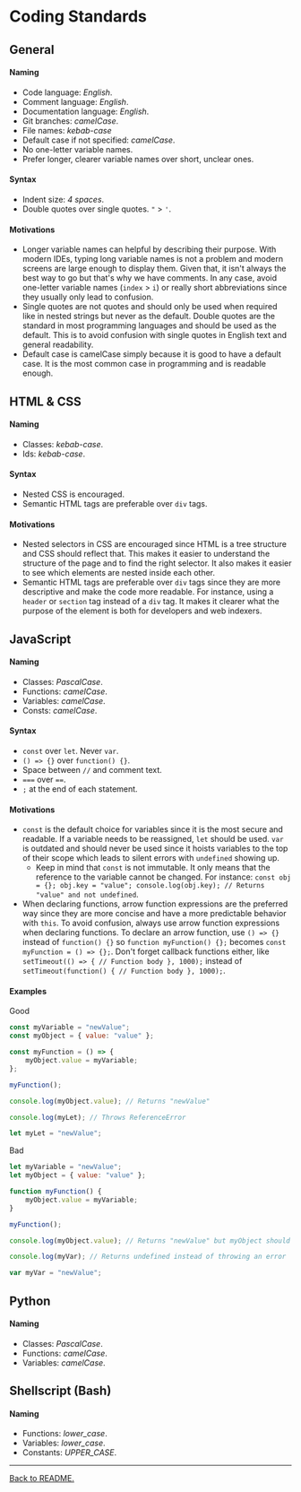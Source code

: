 # Coding Standards

## General

#### Naming

-   Code language: _English_.
-   Comment language: _English_.
-   Documentation language: _English_.
-   Git branches: _camelCase_.
-   File names: _kebab-case_
-   Default case if not specified: _camelCase_.
-   No one-letter variable names.
-   Prefer longer, clearer variable names over short, unclear ones.

#### Syntax

-   Indent size: _4 spaces_.
-   Double quotes over single quotes. `"` > `'`.

#### Motivations

-   Longer variable names can helpful by describing their purpose. With modern IDEs, typing long variable names is not a problem and modern screens are large enough to display them. Given that, it isn't always the best way to go but that's why we have comments. In any case, avoid one-letter variable names (`index` > `i`) or really short abbreviations since they usually only lead to confusion.
-   Single quotes are not quotes and should only be used when required like in nested strings but never as the default. Double quotes are the standard in most programming languages and should be used as the default. This is to avoid confusion with single quotes in English text and general readability.
-   Default case is camelCase simply because it is good to have a default case. It is the most common case in programming and is readable enough.

## HTML & CSS

#### Naming

-   Classes: _kebab-case_.
-   Ids: _kebab-case_.

#### Syntax

-   Nested CSS is encouraged.
-   Semantic HTML tags are preferable over `div` tags.

#### Motivations

-   Nested selectors in CSS are encouraged since HTML is a tree structure and CSS should reflect that. This makes it easier to understand the structure of the page and to find the right selector. It also makes it easier to see which elements are nested inside each other.
-   Semantic HTML tags are preferable over `div` tags since they are more descriptive and make the code more readable. For instance, using a `header` or `section` tag instead of a `div` tag. It makes it clearer what the purpose of the element is both for developers and web indexers.

## JavaScript

#### Naming

-   Classes: _PascalCase_.
-   Functions: _camelCase_.
-   Variables: _camelCase_.
-   Consts: _camelCase_.

#### Syntax

-   `const` over `let`. Never `var`.
-   `() => {}` over `function() {}`.
-   Space between `//` and comment text.
-   `===` over `==`.
-   `;` at the end of each statement.

#### Motivations

-   `const` is the default choice for variables since it is the most secure and readable. If a variable needs to be reassigned, `let` should be used. `var` is outdated and should never be used since it hoists variables to the top of their scope which leads to silent errors with `undefined` showing up.
    -   Keep in mind that `const` is not immutable. It only means that the reference to the variable cannot be changed. For instance: `const obj = {}; obj.key = "value"; console.log(obj.key); // Returns "value" and not undefined`.
-   When declaring functions, arrow function expressions are the preferred way since they are more concise and have a more predictable behavior with `this`. To avoid confusion, always use arrow function expressions when declaring functions. To declare an arrow function, use `() => {}` instead of `function() {}` so `function myFunction() {};` becomes `const myFunction = () => {};`. Don't forget callback functions either, like `setTimeout(() => { // Function body }, 1000);` instead of `setTimeout(function() { // Function body }, 1000);`.

#### Examples

Good

```javascript
const myVariable = "newValue";
const myObject = { value: "value" };

const myFunction = () => {
    myObject.value = myVariable;
};

myFunction();

console.log(myObject.value); // Returns "newValue"

console.log(myLet); // Throws ReferenceError

let myLet = "newValue";
```

Bad

```javascript
let myVariable = "newValue";
let myObject = { value: "value" };

function myFunction() {
    myObject.value = myVariable;
}

myFunction();

console.log(myObject.value); // Returns "newValue" but myObject should be a const

console.log(myVar); // Returns undefined instead of throwing an error

var myVar = "newValue";
```

## Python

#### Naming

-   Classes: _PascalCase_.
-   Functions: _camelCase_.
-   Variables: _camelCase_.

## Shellscript (Bash)

#### Naming

-   Functions: _lower_case_.
-   Variables: _lower_case_.
-   Constants: _UPPER_CASE_.

---

[Back to README.](/README.md)
